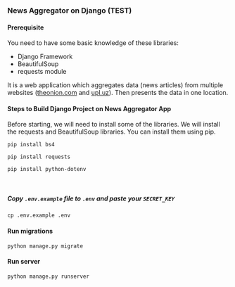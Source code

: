 ### News Aggregator on Django (TEST)

#### Prerequisite
You need to have some basic knowledge of these libraries:

- Django Framework
- BeautifulSoup
- requests module

It is a web application which aggregates data (news articles) from multiple websites ([theonion.com](https://www.theonion.com) and [upl.uz](https://upl.uz)). Then presents the data in one location.
<br>

#### Steps to Build Django Project on News Aggregator App

Before starting, we will need to install some of the libraries. We will install the requests and BeautifulSoup libraries. You can install them using pip.
<pre>
<code>pip install bs4</code>
</pre>
<pre>
<code>pip install requests</code>
</pre>
<pre>
<code>pip install python-dotenv</code>
</pre>
<br>

##### Copy <code>.env.example</code> file to <code>.env</code> and paste your <code>SECRET_KEY</code>
<pre>
<code>cp .env.example .env</code>
</pre>

#### Run migrations
<pre>
<code>python manage.py migrate</code>
</pre>

#### Run server
<pre>
<code>python manage.py runserver</code>
</pre>

